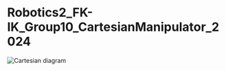 # Robotics2_FK-IK_Group10_CartesianManipulator_2024


![Cartesian diagram](https://github.com/CyrsChvz/Robotics2_FK-IK_Group10_CartesianManipulator_2024/assets/157597327/9a573b7f-099b-4198-af7b-618318430880)
